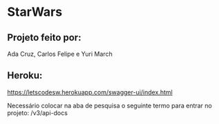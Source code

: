# StarWars

## Projeto feito por:
Ada Cruz, Carlos Felipe e Yuri March

## Heroku:
https://letscodesw.herokuapp.com/swagger-ui/index.html

Necessário colocar na aba de pesquisa o seguinte termo para entrar no projeto: /v3/api-docs